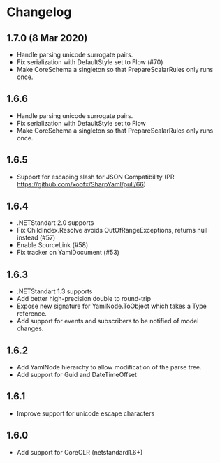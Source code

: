 # Changelog

## 1.7.0 (8 Mar 2020)
- Handle parsing unicode surrogate pairs.
- Fix serialization with DefaultStyle set to Flow (#70)
- Make CoreSchema a singleton so that PrepareScalarRules only runs once.

## 1.6.6
- Handle parsing unicode surrogate pairs.
- Fix serialization with DefaultStyle set to Flow
- Make CoreSchema a singleton so that PrepareScalarRules only runs once.

## 1.6.5
- Support for escaping slash for JSON Compatibility (PR https://github.com/xoofx/SharpYaml/pull/66)

## 1.6.4
- .NETStandart 2.0 supports
- Fix ChildIndex.Resolve avoids OutOfRangeExceptions, returns null instead (#57)
- Enable SourceLink (#58)
- Fix tracker on YamlDocument (#53)

## 1.6.3
- .NETStandart 1.3 supports
- Add better high-precision double to round-trip 
- Expose new signature for YamlNode.ToObject which takes a Type reference.
- Add support for events and subscribers to be notified of model changes.

## 1.6.2
- Add YamlNode hierarchy to allow modification of the parse tree.
- Add support for Guid and DateTimeOffset

## 1.6.1
- Improve support for unicode escape characters

## 1.6.0      
- Add support for CoreCLR (netstandard1.6+)